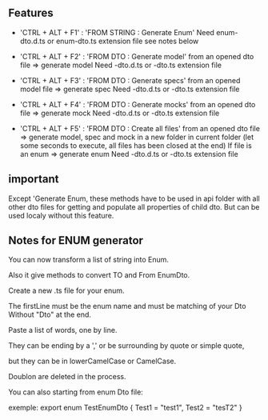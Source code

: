 ## Features

- 'CTRL + ALT + F1' : 'FROM STRING : Generate Enum'
    Need enum-dto.d.ts or enum-dto.ts extension file
    see notes below
    
- 'CTRL + ALT + F2' : 'FROM DTO : Generate model'
    from an opened dto file => generate model
    Need -dto.d.ts or -dto.ts extension file

- 'CTRL + ALT + F3' : 'FROM DTO : Generate specs'
    from an opened model file => generate spec
    Need -dto.d.ts or -dto.ts extension file

- 'CTRL + ALT + F4' : 'FROM DTO : Generate mocks'
    from an opened dto file => generate mock
    Need -dto.d.ts or -dto.ts extension file

- 'CTRL + ALT + F5' : 'FROM DTO : Create all files'
    from an opened dto file => generate model, spec and mock in a new folder in current folder (let some seconds to execute, all files has been closed at the end)
    If file is an enum => generate enum
    Need -dto.d.ts or -dto.ts extension file


## important
Except 'Generate Enum, these methods have to be used in api folder with all other dto files for getting and populate all properties of child dto.
But can be used localy without this feature.


## Notes for ENUM generator

You can now transform a list of string into Enum.

Also it give methods to convert TO and From EnumDto.

Create a new .ts file for your enum.

The firstLine must be the enum name and must be matching of your Dto Without "Dto" at the end.

Paste a list of words, one by line.

They can be ending by a ',' or be surrounding by quote or simple quote,

but they can be in lowerCamelCase or CamelCase.

Doublon are deleted in the process.

You can also starting from enum Dto file:

exemple:
export enum TestEnumDto {
    Test1 = "test1",
	Test2 = "tesT2"
}
